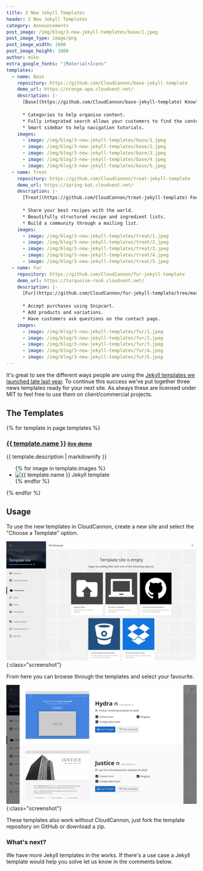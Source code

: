 ```yaml
---
title: 3 New Jekyll Templates
header: 3 New Jekyll Templates
category: Announcements
post_image: /img/blog/3-new-jekyll-templates/base/1.jpeg
post_image_type: image/png
post_image_width: 1600
post_image_height: 1000
author: mike
extra_google_fonts: "|Material+Icons"
templates:
  - name: Base
    repository: https://github.com/CloudCannon/base-jekyll-template
    demo_url: https://orange-ape.cloudvent.net/
    description: |-
      [Base](https://github.com/CloudCannon/base-jekyll-template) Knowledge base template for Jekyll.

      * Categories to help organise content.
      * Fully integrated search allows your customers to find the content they're looking for.
      * Smart sidebar to help navigation tutorials.
    images:
      - image: /img/blog/3-new-jekyll-templates/base/1.jpeg
      - image: /img/blog/3-new-jekyll-templates/base/2.jpeg
      - image: /img/blog/3-new-jekyll-templates/base/3.jpeg
      - image: /img/blog/3-new-jekyll-templates/base/4.jpeg
      - image: /img/blog/3-new-jekyll-templates/base/5.jpeg
  - name: Treat
    repository: https://github.com/CloudCannon/treat-jekyll-template
    demo_url: https://spring-bat.cloudvent.net/
    description: |-
      [Treat](https://github.com/CloudCannon/treat-jekyll-template) Food/baking blog template for Jekyll.

      * Share your best recipes with the world.
      * Beautifully structured recipe and ingredient lists.
      * Build a community through a mailing list.
    images:
      - image: /img/blog/3-new-jekyll-templates/treat/1.jpeg
      - image: /img/blog/3-new-jekyll-templates/treat/2.jpeg
      - image: /img/blog/3-new-jekyll-templates/treat/3.jpeg
      - image: /img/blog/3-new-jekyll-templates/treat/4.jpeg
      - image: /img/blog/3-new-jekyll-templates/treat/5.jpeg
  - name: Fur
    repository: https://github.com/CloudCannon/fur-jekyll-template
    demo_url: https://turquoise-rook.cloudvent.net/
    description: |-
      [Fur](https://github.com/CloudCannon/fur-jekyll-template/tree/master) start selling products online with this E-Commerce template for Jekyll.

      * Accept purchases using Snipcart.
      * Add products and variations.
      * Have customers ask questions on the contact page.
    images:
      - image: /img/blog/3-new-jekyll-templates/fur/1.jpeg
      - image: /img/blog/3-new-jekyll-templates/fur/2.jpeg
      - image: /img/blog/3-new-jekyll-templates/fur/3.jpeg
      - image: /img/blog/3-new-jekyll-templates/fur/4.jpeg
      - image: /img/blog/3-new-jekyll-templates/fur/5.jpeg
---
```


It's great to see the different ways people are using the [Jekyll templates we launched late last year](/announcements/2016/12/05/free-jekyll-templates/). To continue this success we've put together three news templates ready for your next site. As always these are licensed under MIT to feel free to use them on client/commercial projects.

<link type="text/css" rel="stylesheet" href="/css/lightslider.css" />
<link rel="stylesheet" href="https://maxcdn.bootstrapcdn.com/font-awesome/4.4.0/css/font-awesome.min.css">

## The Templates

{% for template in page.templates %}
<h3>
	<a href="{{ template.repository }}">{{ template.name }}</a>
	<small><a href="{{ template.demo_url }}" target="_blank">live demo <i class="fa fa-external-link" aria-hidden="true"></i></a></small>
</h3>

{{ template.description | markdownify }}

<ul class="photo-gallery">
	{% for image in template.images %}
		<li><img class="screenshot" src="{{ image.image }}" alt="{{ template.name }} Jekyll template"></li>
	{% endfor %}
</ul>
{% endfor %}

## Usage

To use the new templates in CloudCannon, create a new site and select the "Choose a Template" option.

![Choose a jekyll template](/img/blog/7-free-jekyll-templates/choose.jpeg){:class="screenshot"}

From here you can browse through the templates and select your favourite.

![List of jekyll templates](/img/blog/7-free-jekyll-templates/templates.jpeg){:class="screenshot"}

These templates also work without CloudCannon, just fork the template repository on GitHub or download a zip.

### What's next?

We have more Jekyll templates in the works. If there's a use case a Jekyll template would help you solve let us know in the comments below.

<script src="/js/lightslider.js"></script>

<script type="text/javascript">
	$(document).ready(function () {
		$(".photo-gallery img").each(function() {
			var $this = $(this);
			var src = $this.attr('src');
			$this.parent().attr('data-thumb', src);
			$this.parent().attr('data-src', src);
		});

		$(".photo-gallery").lightSlider({
			gallery: true,
			item: 1,
			loop: true,
			thumbItem: 5,
			thumbMargin: 20,
			slideMargin: 0,
			enableDrag: false,
			currentPagerPosition: "left",
		});
	});
</script>
